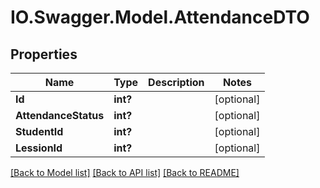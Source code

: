 # IO.Swagger.Model.AttendanceDTO
## Properties

Name | Type | Description | Notes
------------ | ------------- | ------------- | -------------
**Id** | **int?** |  | [optional] 
**AttendanceStatus** | **int?** |  | [optional] 
**StudentId** | **int?** |  | [optional] 
**LessionId** | **int?** |  | [optional] 

[[Back to Model list]](../README.md#documentation-for-models) [[Back to API list]](../README.md#documentation-for-api-endpoints) [[Back to README]](../README.md)

